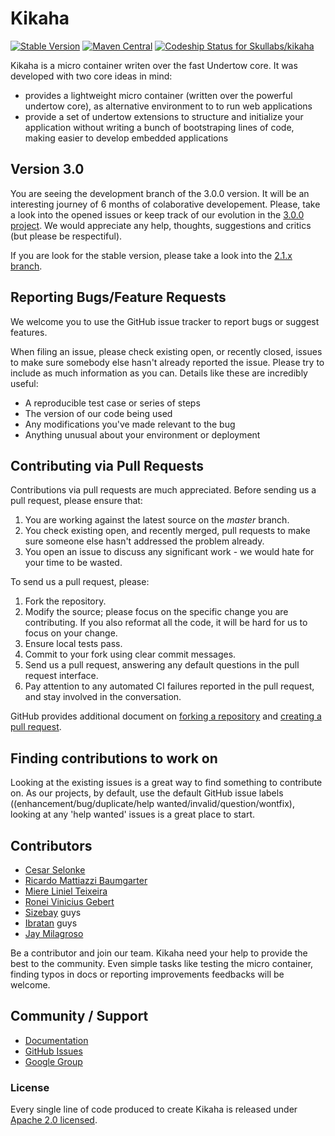 # Kikaha
[![Stable Version](https://img.shields.io/badge/stable%20version-2.1.7.Final-green.svg?style=flat-square)](https://github.com/Skullabs/kikaha/releases)
[![Maven Central](https://maven-badges.herokuapp.com/maven-central/io.skullabs.kikaha/kikaha-parent/badge.svg?style=flat-square)](https://maven-badges.herokuapp.com/maven-central/io.skullabs.kikaha/kikaha-parent)
[ ![Codeship Status for Skullabs/kikaha](https://app.codeship.com/projects/3e90ba20-7994-0132-52d3-5ad3a80e87e7/status?branch=version-3.0.0)](https://app.codeship.com/projects/55927)

Kikaha is a micro container writen over the fast Undertow core. It was developed with two core ideas in mind:
- provides a lightweight micro container (written over the powerful undertow core), as alternative environment to to run web applications
- provide a set of undertow extensions to structure and initialize your application without writing a bunch of bootstraping lines of code, making easier to develop embedded applications

## Version 3.0
You are seeing the development branch of the 3.0.0 version. It will be an interesting journey of 6 months of colaborative developement. Please, take a look into the opened issues or keep track of our evolution in the [3.0.0 project](https://github.com/Skullabs/kikaha/projects/3). We would appreciate any help, thoughts, suggestions and critics (but please be respectiful).

If you are look for the stable version, please take a look into the [2.1.x branch](https://github.com/Skullabs/kikaha/tree/version-2.1.x).

## Reporting Bugs/Feature Requests

We welcome you to use the GitHub issue tracker to report bugs or suggest features.

When filing an issue, please check existing open, or recently closed, issues to make sure somebody else hasn't already 
reported the issue. Please try to include as much information as you can. Details like these are incredibly useful:

* A reproducible test case or series of steps
* The version of our code being used
* Any modifications you've made relevant to the bug
* Anything unusual about your environment or deployment


## Contributing via Pull Requests
Contributions via pull requests are much appreciated. Before sending us a pull request, please ensure that:

1. You are working against the latest source on the *master* branch.
2. You check existing open, and recently merged, pull requests to make sure someone else hasn't addressed the problem already.
3. You open an issue to discuss any significant work - we would hate for your time to be wasted.

To send us a pull request, please:

1. Fork the repository.
2. Modify the source; please focus on the specific change you are contributing. If you also reformat all the code, it will be hard for us to focus on your change.
3. Ensure local tests pass.
4. Commit to your fork using clear commit messages.
5. Send us a pull request, answering any default questions in the pull request interface.
6. Pay attention to any automated CI failures reported in the pull request, and stay involved in the conversation.

GitHub provides additional document on [forking a repository](https://help.github.com/articles/fork-a-repo/) and 
[creating a pull request](https://help.github.com/articles/creating-a-pull-request/).


## Finding contributions to work on
Looking at the existing issues is a great way to find something to contribute on. As our projects, by default, use the default GitHub issue labels ((enhancement/bug/duplicate/help wanted/invalid/question/wontfix), looking at any 'help wanted' issues is a great place to start.



## Contributors
- [Cesar Selonke](https://github.com/selonke)
- [Ricardo Mattiazzi Baumgarter](https://github.com/ladraum)
- [Miere Liniel Teixeira](https://github.com/miere)
- [Ronei Vinicius Gebert](https://github.com/roneigebert)
- [Sizebay](https://github.com/Sizebay) guys
- [Ibratan](https://github.com/Ibratan) guys
- [Jay Milagroso](https://github.com/jmilagroso)

Be a contributor and join our team. Kikaha need your help to provide the best to the community. Even simple tasks like testing the micro container, finding typos in docs or reporting improvements feedbacks will be welcome.

## Community / Support
* [Documentation](http://kikaha.io/)
* [GitHub Issues](https://github.com/Skullabs/kikaha/issues)
* [Google Group](https://groups.google.com/forum/#!forum/kikaha)

### License
Every single line of code produced to create Kikaha is released under [Apache 2.0 licensed](http://www.apache.org/licenses/LICENSE-2.0.html).
